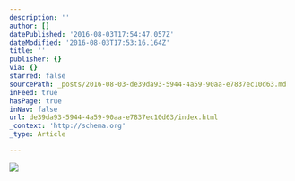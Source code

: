 ```yaml
---
description: ''
author: []
datePublished: '2016-08-03T17:54:47.057Z'
dateModified: '2016-08-03T17:53:16.164Z'
title: ''
publisher: {}
via: {}
starred: false
sourcePath: _posts/2016-08-03-de39da93-5944-4a59-90aa-e7837ec10d63.md
inFeed: true
hasPage: true
inNav: false
url: de39da93-5944-4a59-90aa-e7837ec10d63/index.html
_context: 'http://schema.org'
_type: Article

---
```

![](https://the-grid-user-content.s3-us-west-2.amazonaws.com/6e8f7634-2a97-4b0a-b7eb-476c01490c7b.jpg)